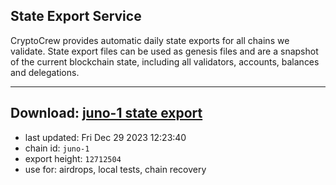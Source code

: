 ## State Export Service
CryptoCrew provides automatic daily state exports for all chains we validate. State export files can be used as genesis files and are a snapshot of the current blockchain state, including all validators, accounts, balances and delegations.

---
**Download: [juno-1 state export](https://dl.ccvalidators.com/SERVICE/juno/juno-1_export_12712504.json)**
---

- last updated: Fri Dec 29 2023 12:23:40
- chain id: `juno-1`
- export height: `12712504`
- use for: airdrops, local tests, chain recovery
